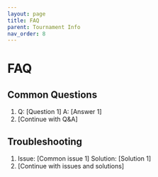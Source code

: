 ```yaml
---
layout: page
title: FAQ
parent: Tournament Info
nav_order: 8
---
```


# FAQ

## Common Questions
1. Q: [Question 1]
   A: [Answer 1]
2. [Continue with Q&A]

## Troubleshooting
1. Issue: [Common issue 1]
   Solution: [Solution 1]
2. [Continue with issues and solutions]